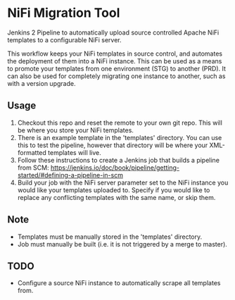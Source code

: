 # NiFi Migration Tool
Jenkins 2 Pipeline to automatically upload source controlled Apache NiFi templates to a configurable NiFi server.

This workflow keeps your NiFi templates in source control, and automates the deployment of them into a NiFi instance. This can be used as a means to promote your templates from one environment (STG) to another (PRD). It can also be used for completely migrating one instance to another, such as with a version upgrade.

## Usage
1) Checkout this repo and reset the remote to your own git repo. This will be where you store your NiFi templates.
2) There is an example template in the 'templates' directory. You can use this to test the pipeline, however that directory will be where your XML-formatted templates will live.
3) Follow these instructions to create a Jenkins job that builds a pipeline from SCM: https://jenkins.io/doc/book/pipeline/getting-started/#defining-a-pipeline-in-scm
4) Build your job with the NiFi server parameter set to the NiFi instance you would like your templates uploaded to. Specify if you would like to replace any conflicting templates with the same name, or skip them.

## Note
- Templates must be manually stored in the 'templates' directory.
- Job must manually be built (i.e. it is not triggered by a merge to master).

## TODO
- Configure a source NiFi instance to automatically scrape all templates from.